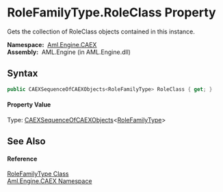 RoleFamilyType.RoleClass Property
=================================
Gets the collection of RoleClass objects contained in this instance.

  **Namespace:**  [Aml.Engine.CAEX][1]  
  **Assembly:**  AML.Engine (in AML.Engine.dll)

Syntax
------

```csharp
public CAEXSequenceOfCAEXObjects<RoleFamilyType> RoleClass { get; }
```

#### Property Value
Type: [CAEXSequenceOfCAEXObjects][2]&lt;[RoleFamilyType][3]>

See Also
--------

#### Reference
[RoleFamilyType Class][3]  
[Aml.Engine.CAEX Namespace][1]  

[1]: ../README.md
[2]: ../CAEXSequenceOfCAEXObjects_1/README.md
[3]: README.md
[4]: https://www.automationml.org
[5]: ../../icons/logoShade.png